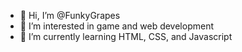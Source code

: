 - 👋 Hi, I’m @FunkyGrapes
- 👀 I’m interested in game and web development
- 🌱 I’m currently learning HTML, CSS, and Javascript

<!---
FunkyGrapes/FunkyGrapes is a ✨ special ✨ repository because its `README.md` (this file) appears on your GitHub profile.
You can click the Preview link to take a look at your changes.
--->

